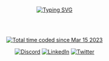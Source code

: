
<br>
<p align="center">
<a href="https://git.io/typing-svg"><img src="https://readme-typing-svg.demolab.com?font=Jetbrains+Mono&weight=500&size=25&pause=1000&center=true&vCenter=true&width=500&height=60&lines=Hello+visitor+;I'm+known+as+OverRevvv;Web+Developer;Tryhard+Enthusiast" alt="Typing SVG" /></a>
</p> 
<br>
<br>
<p align="center">
<a href="https://wakatime.com/@2bd5d4a8-0ada-426e-b2f9-68f97572c4db"><img src="https://wakatime.com/badge/user/2bd5d4a8-0ada-426e-b2f9-68f97572c4db.svg" alt="Total time coded since Mar 15 2023" /></a>
</p>

<div align="center">
<a href="https://discordid.netlify.app/?id=927081646602219540"><img src="https://img.shields.io/badge/Discord-%237289DA.svg?logo=discord&logoColor=white" alt="Discord"></a>
<a href="https://www.linkedin.com/in/arnav-kumar-163731229/"><img src="https://img.shields.io/badge/LinkedIn-%230077B5.svg?logo=linkedin&logoColor=white" alt="LinkedIn"></a>
<a href="https://twitter.com/overrevvv"><img src="https://img.shields.io/badge/Twitter-%231DA1F2.svg?logo=Twitter&logoColor=white" alt="Twitter"></a>
</div>

<!-- --- -->
<!-- [![](https://visitcount.itsvg.in/api?id=OverRevvv&icon=0&color=0)](https://visitcount.itsvg.in) -->


